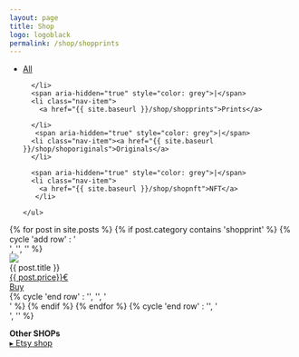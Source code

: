 ```yaml
---
layout: page
title: Shop
logo: logoblack
permalink: /shop/shopprints
---
```

<nav class="navbarshop">

<ul>
      <li class="nav-item">
        <a href="{{ site.baseurl }}/shop/">All</a>
       
      </li>
      <span aria-hidden="true" style="color: grey">|</span>
      <li class="nav-item">
        <a href="{{ site.baseurl }}/shop/shopprints">Prints</a>
       
      </li>
       <span aria-hidden="true" style="color: grey">|</span>
      <li class="nav-item"><a href="{{ site.baseurl }}/shop/shoporiginals">Originals</a>
      </li>
      
      <span aria-hidden="true" style="color: grey">|</span>
      <li class="nav-item">
        <a href="{{ site.baseurl }}/shop/shopnft">NFT</a>
       </li>
      
    </ul>
  </nav>


<div>
{% for post in site.posts %}
{% if  post.category contains 'shopprint'
%}
    {% cycle 'add row' : '<div class="row">', '', '' %}
        <div class="column column-33">
            <div class="preview-panel">
                <a href="{{ post.url | prepend: site.baseurl }}">
                    <img src="{{ post.preview }}">
                </a>
                <div class="post-title">{{ post.title }}
                <br>
                <a href="#" class="tag">{{ post.price}}€ </a>
                <br>
                <a class="button" href="{{ post.url | prepend: site.baseurl }}">Buy</a></div>
           </div>
        </div>
{% cycle 'end row' : '', '', '</div>' %}
{% endif %}
{% endfor %}
{% cycle 'end row' : '', '</div>', '</div>' %}
</div>

**Other SHOPs**<br>
[▸ Etsy shop ](https://www.etsy.com/fr/shop/famofficially)